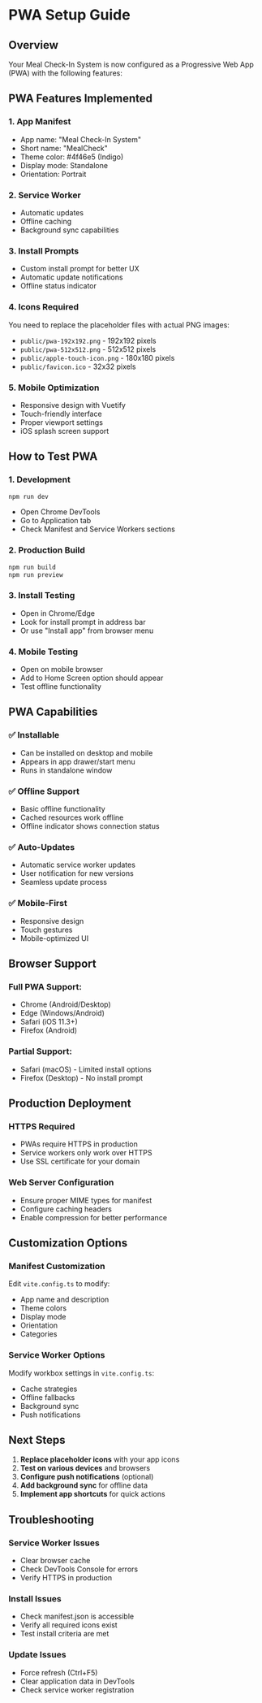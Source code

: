 # PWA Setup Guide

## Overview

Your Meal Check-In System is now configured as a Progressive Web App (PWA) with the following features:

## PWA Features Implemented

### 1. **App Manifest**

- App name: "Meal Check-In System"
- Short name: "MealCheck"
- Theme color: #4f46e5 (Indigo)
- Display mode: Standalone
- Orientation: Portrait

### 2. **Service Worker**

- Automatic updates
- Offline caching
- Background sync capabilities

### 3. **Install Prompts**

- Custom install prompt for better UX
- Automatic update notifications
- Offline status indicator

### 4. **Icons Required**

You need to replace the placeholder files with actual PNG images:

- `public/pwa-192x192.png` - 192x192 pixels
- `public/pwa-512x512.png` - 512x512 pixels
- `public/apple-touch-icon.png` - 180x180 pixels
- `public/favicon.ico` - 32x32 pixels

### 5. **Mobile Optimization**

- Responsive design with Vuetify
- Touch-friendly interface
- Proper viewport settings
- iOS splash screen support

## How to Test PWA

### 1. **Development**

```bash
npm run dev
```

- Open Chrome DevTools
- Go to Application tab
- Check Manifest and Service Workers sections

### 2. **Production Build**

```bash
npm run build
npm run preview
```

### 3. **Install Testing**

- Open in Chrome/Edge
- Look for install prompt in address bar
- Or use "Install app" from browser menu

### 4. **Mobile Testing**

- Open on mobile browser
- Add to Home Screen option should appear
- Test offline functionality

## PWA Capabilities

### ✅ **Installable**

- Can be installed on desktop and mobile
- Appears in app drawer/start menu
- Runs in standalone window

### ✅ **Offline Support**

- Basic offline functionality
- Cached resources work offline
- Offline indicator shows connection status

### ✅ **Auto-Updates**

- Automatic service worker updates
- User notification for new versions
- Seamless update process

### ✅ **Mobile-First**

- Responsive design
- Touch gestures
- Mobile-optimized UI

## Browser Support

### **Full PWA Support:**

- Chrome (Android/Desktop)
- Edge (Windows/Android)
- Safari (iOS 11.3+)
- Firefox (Android)

### **Partial Support:**

- Safari (macOS) - Limited install options
- Firefox (Desktop) - No install prompt

## Production Deployment

### **HTTPS Required**

- PWAs require HTTPS in production
- Service workers only work over HTTPS
- Use SSL certificate for your domain

### **Web Server Configuration**

- Ensure proper MIME types for manifest
- Configure caching headers
- Enable compression for better performance

## Customization Options

### **Manifest Customization**

Edit `vite.config.ts` to modify:

- App name and description
- Theme colors
- Display mode
- Orientation
- Categories

### **Service Worker Options**

Modify workbox settings in `vite.config.ts`:

- Cache strategies
- Offline fallbacks
- Background sync
- Push notifications

## Next Steps

1. **Replace placeholder icons** with your app icons
2. **Test on various devices** and browsers
3. **Configure push notifications** (optional)
4. **Add background sync** for offline data
5. **Implement app shortcuts** for quick actions

## Troubleshooting

### **Service Worker Issues**

- Clear browser cache
- Check DevTools Console for errors
- Verify HTTPS in production

### **Install Issues**

- Check manifest.json is accessible
- Verify all required icons exist
- Test install criteria are met

### **Update Issues**

- Force refresh (Ctrl+F5)
- Clear application data in DevTools
- Check service worker registration
